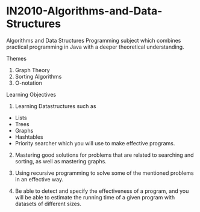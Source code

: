# IN2010-Algorithms-and-Data-Structures
Algorithms and Data Structures
Programming subject which combines practical programming in Java with a deeper theoretical understanding.

Themes
1. Graph Theory
2. Sorting Algorithms
3. O-notation

Learning Objectives
1. Learning Datastructures such as
  - Lists
  - Trees
  - Graphs
  - Hashtables
  - Priority searcher
 which you will use to make effective programs.

2. Mastering good solutions for problems that are related to searching and sorting, as well as mastering graphs.
 
3. Using recursive programming to solve some of the mentioned problems in an effective way.

4. Be able to detect and specify the effectiveness of a program, and you will be able to estimate the running time of a given program with datasets of different sizes. 

